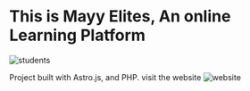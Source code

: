 # This is Mayy Elites, An online Learning Platform

![students](https://mayyelites.com/img/slider3.jpg)

Project built with Astro.js, and PHP.
visit the website ![website](https://mayyelites.com)
